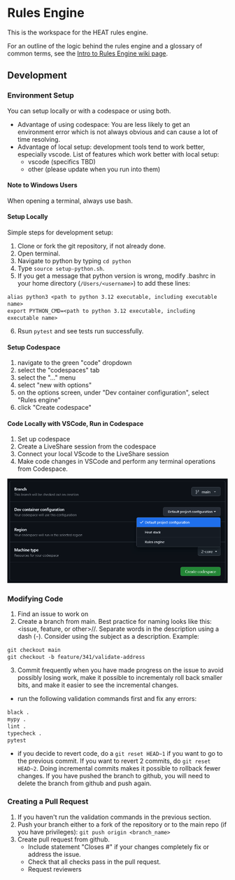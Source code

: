 # Rules Engine
This is the workspace for the HEAT rules engine. 

For an outline of the logic behind the rules engine and a glossary of common terms, see the [Intro to Rules Engine wiki page](https://github.com/codeforboston/home-energy-analysis-tool/wiki/Intro-to-Rules-Engine).

## Development


### Environment Setup
You can setup locally or with a codespace or using both. 
- Advantage of using codespace: You are less likely to get an environment error which is not always obvious and can cause a lot of time resolving.
- Advantage of local setup: development tools tend to work better, especially vscode.  List of 
features which work better with local setup:
  - vscode (specifics TBD)
  - other (please update when you run into them)

#### Note to Windows Users
When opening a terminal, always use bash.

#### Setup Locally
Simple steps for development setup:

1. Clone or fork the git repository, if not already done.
2. Open terminal.
3. Navigate to python by typing `cd python`
4. Type `source setup-python.sh`. 
5. If you get a message that python version is wrong, modify .bashrc in your home directory (`/Users/<username>`) to add these lines:
```
alias python3 <path to python 3.12 executable, including executable name>
export PYTHON_CMD=<path to python 3.12 executable, including executable name>
```
6. Rsun `pytest` and see tests run successfully.

#### Setup Codespace
1. navigate to the green "code" dropdown
2. select the "codespaces" tab
3. select the "..." menu
4. select "new with options"
5. on the options screen, under "Dev container configuration", select "Rules engine"
6. click "Create codespace"

#### Code Locally with VSCode, Run in Codespace
1. Set up codespace
2. Create a LiveShare session from the codespace
3. Connect your local VScode to the LiveShare session
4. Make code changes in VSCode and perform any terminal operations from Codespace.

![codespaces screenshot](docs/codespaces.png)

### Modifying Code
1. Find an issue to work on
2. Create a branch from main.  Best practice for naming looks like this: <issue, feature, or other>/<issue number>/<description>.  Separate words in the description using a dash (-).  Consider using the subject as a description.  Example:
```
git checkout main
git checkout -b feature/341/validate-address
```
3. Commit frequently when you have made progress on the issue to avoid possibly losing work, make it possible to incrementaly roll back smaller bits, and make it easier to see the incremental changes.  
- run the following validation commands first and fix any errors:
```
black .
mypy .
lint .
typecheck .
pytest
```
- if you decide to revert code, do a `git reset HEAD~1` if you want to go to the previous commit.  If you want to revert 2 commits, do `git reset HEAD~2`.  Doing incremental commits makes it possible to rollback fewer changes.  If you have pushed the branch to github, you will need to delete the branch from github and push again.

### Creating a Pull Request
1. If you haven't run the validation commands in the previous section.
2. Push your branch either to a fork of the repository or to the main repo (if you have privileges): `git push origin <branch_name>`
3. Create pull request from github.  
   - Include statement "Closes #<issue number>" if your changes completely fix or address the issue.
   - Check that all checks pass in the pull request.
   - Request reviewers

